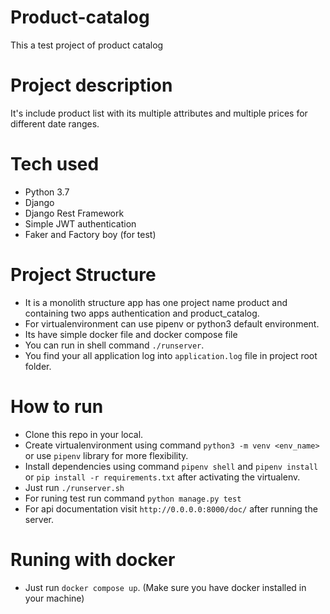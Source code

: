 # Product-catalog
This a test project of product catalog

# Project description
It's include product list with its multiple attributes and multiple prices for different date ranges.

# Tech used
- Python 3.7
- Django
- Django Rest Framework
- Simple JWT authentication
- Faker and Factory boy (for test)

# Project Structure
- It is a monolith structure app has one project name product and containing two apps authentication and product_catalog.
- For virtualenvironment can use pipenv or python3 default environment.
- Its have simple docker file and docker compose file
- You can run in shell command `./runserver`.
- You find your all application log into `application.log` file in project root folder.

# How to run
- Clone this repo in your local.
- Create virtualenvironment using command `python3 -m venv <env_name>` or use `pipenv` library for more flexibility.
- Install dependencies using command `pipenv shell` and `pipenv install` or `pip install -r requirements.txt` after activating the virtualenv.
- Just run `./runserver.sh`
- For runing test run command `python manage.py test`
- For api documentation visit `http://0.0.0.0:8000/doc/` after running the server.

# Runing with docker
- Just run `docker compose up`. (Make sure you have docker installed in your machine)
